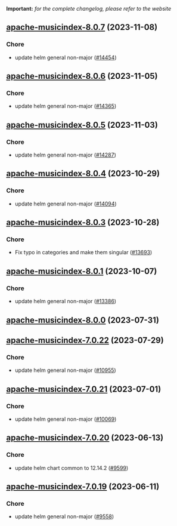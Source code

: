 **Important:**
*for the complete changelog, please refer to the website*




## [apache-musicindex-8.0.7](https://github.com/truecharts/charts/compare/apache-musicindex-8.0.6...apache-musicindex-8.0.7) (2023-11-08)

### Chore

- update helm general non-major ([#14454](https://github.com/truecharts/charts/issues/14454))
  
  


## [apache-musicindex-8.0.6](https://github.com/truecharts/charts/compare/apache-musicindex-8.0.5...apache-musicindex-8.0.6) (2023-11-05)

### Chore

- update helm general non-major ([#14365](https://github.com/truecharts/charts/issues/14365))
  
  


## [apache-musicindex-8.0.5](https://github.com/truecharts/charts/compare/apache-musicindex-8.0.4...apache-musicindex-8.0.5) (2023-11-03)

### Chore

- update helm general non-major ([#14287](https://github.com/truecharts/charts/issues/14287))
  
  


## [apache-musicindex-8.0.4](https://github.com/truecharts/charts/compare/apache-musicindex-8.0.3...apache-musicindex-8.0.4) (2023-10-29)

### Chore

- update helm general non-major ([#14094](https://github.com/truecharts/charts/issues/14094))
  
  


## [apache-musicindex-8.0.3](https://github.com/truecharts/charts/compare/apache-musicindex-8.0.1...apache-musicindex-8.0.3) (2023-10-28)

### Chore

- Fix typo in categories and make them singular ([#13693](https://github.com/truecharts/charts/issues/13693))
  
  


## [apache-musicindex-8.0.1](https://github.com/truecharts/charts/compare/apache-musicindex-8.0.0...apache-musicindex-8.0.1) (2023-10-07)

### Chore

- update helm general non-major ([#13386](https://github.com/truecharts/charts/issues/13386))
  
  



## [apache-musicindex-8.0.0](https://github.com/truecharts/charts/compare/apache-musicindex-7.0.22...apache-musicindex-8.0.0) (2023-07-31)




## [apache-musicindex-7.0.22](https://github.com/truecharts/charts/compare/apache-musicindex-7.0.21...apache-musicindex-7.0.22) (2023-07-29)

### Chore

- update helm general non-major ([#10955](https://github.com/truecharts/charts/issues/10955))
  
  


## [apache-musicindex-7.0.21](https://github.com/truecharts/charts/compare/apache-musicindex-7.0.20...apache-musicindex-7.0.21) (2023-07-01)

### Chore

- update helm general non-major ([#10069](https://github.com/truecharts/charts/issues/10069))
  
  


## [apache-musicindex-7.0.20](https://github.com/truecharts/charts/compare/apache-musicindex-7.0.19...apache-musicindex-7.0.20) (2023-06-13)

### Chore

- update helm chart common to 12.14.2 ([#9599](https://github.com/truecharts/charts/issues/9599))
  
  


## [apache-musicindex-7.0.19](https://github.com/truecharts/charts/compare/apache-musicindex-7.0.18...apache-musicindex-7.0.19) (2023-06-11)

### Chore

- update helm general non-major ([#9558](https://github.com/truecharts/charts/issues/9558))
  
